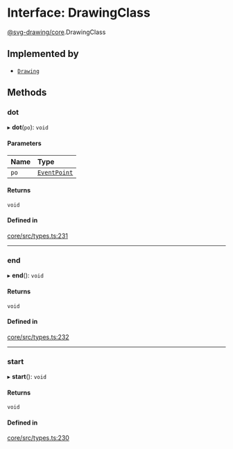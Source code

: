 # Interface: DrawingClass

[@svg-drawing/core](../../modules/svg_drawing_core.md).DrawingClass

## Implemented by

- [`Drawing`](../../classes/svg_drawing_core/Drawing.md)

## Methods

### dot

▸ **dot**(`po`): `void`

#### Parameters

| Name | Type |
| :------ | :------ |
| `po` | [`EventPoint`](../../modules/svg_drawing_core.md#eventpoint) |

#### Returns

`void`

#### Defined in

[core/src/types.ts:231](https://github.com/kmkzt/svg-drawing/blob/ab85f6a/packages/core/src/types.ts#L231)

___

### end

▸ **end**(): `void`

#### Returns

`void`

#### Defined in

[core/src/types.ts:232](https://github.com/kmkzt/svg-drawing/blob/ab85f6a/packages/core/src/types.ts#L232)

___

### start

▸ **start**(): `void`

#### Returns

`void`

#### Defined in

[core/src/types.ts:230](https://github.com/kmkzt/svg-drawing/blob/ab85f6a/packages/core/src/types.ts#L230)
